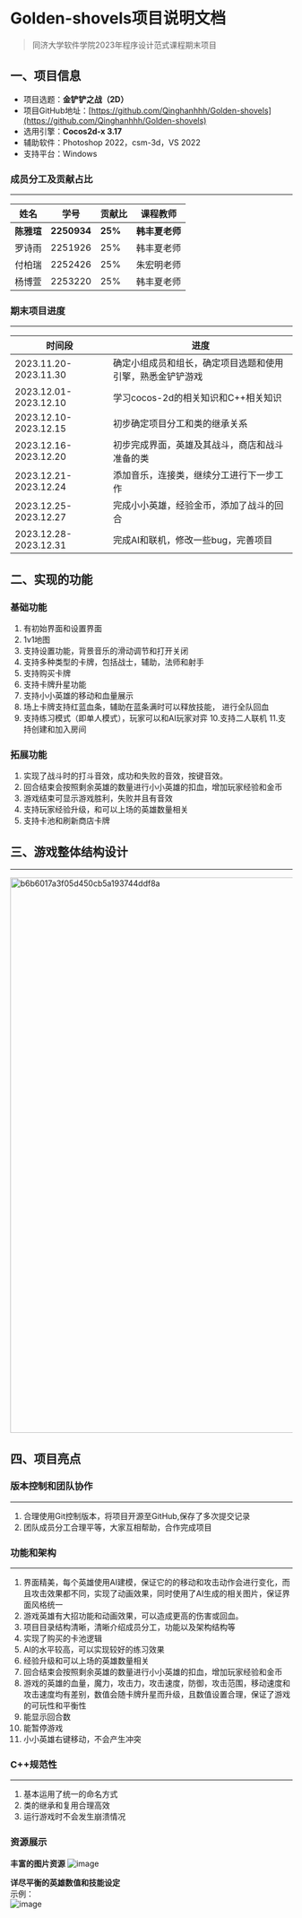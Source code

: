 # Golden-shovels项目说明文档

> 同济大学软件学院2023年程序设计范式课程期末项目

## 一、项目信息

- 项目选题：**金铲铲之战（2D）**
- 项目GitHub地址：[https://github.com/Qinghanhhh/Golden-shovels](https://github.com/Qinghanhhh/Golden-shovels)
- 选用引擎：**Cocos2d-x 3.17**
- 辅助软件：Photoshop 2022，csm-3d，VS 2022
- 支持平台：Windows

### 成员分工及贡献占比
---

| 姓名     | 学号    |  贡献比  | 课程教师   |
| ------   | ------  |  ------- | ------     |
| **陈雅瑄** | **2250934** | **25%**      | **韩丰夏老师** |
| 罗诗雨   | 2251926 | 25%      | 韩丰夏老师 |
| 付柏瑞   | 2252426 | 25%      | 朱宏明老师 |
| 杨博萱   | 2253220 | 25%      | 韩丰夏老师 |

### 期末项目进度

---

| 时间段                | 进度                                                      |
| --------------------- | -------------------------------------------------------   |
| 2023.11.20-2023.11.30 | 确定小组成员和组长，确定项目选题和使用引擎，熟悉金铲铲游戏   |
| 2023.12.01-2023.12.10 | 学习cocos-2d的相关知识和C++相关知识   |
| 2023.12.10-2023.12.15 | 初步确定项目分工和类的继承关系   |
| 2023.12.16-2023.12.20 | 初步完成界面，英雄及其战斗，商店和战斗准备的类   |
| 2023.12.21-2023.12.24 | 添加音乐，连接类，继续分工进行下一步工作   |
| 2023.12.25-2023.12.27 | 完成小小英雄，经验金币，添加了战斗的回合   |
| 2023.12.28-2023.12.31 | 完成AI和联机，修改一些bug，完善项目   |

## 二、实现的功能

### 基础功能
 1. 有初始界面和设置界面
2. 1v1地图
 3. 支持设置功能，背景音乐的滑动调节和打开关闭
4. 支持多种类型的卡牌，包括战士，辅助，法师和射手
 5. 支持购买卡牌
 6. 支持卡牌升星功能
 7. 支持小小英雄的移动和血量展示
  8. 场上卡牌支持红蓝血条，辅助在蓝条满时可以释放技能，   进行全队回血
  9. 支持练习模式（即单人模式），玩家可以和AI玩家对弈
  10.支持二人联机
  11.支持创建和加入房间

### 拓展功能
1. 实现了战斗时的打斗音效，成功和失败的音效，按键音效。
2. 回合结束会按照剩余英雄的数量进行小小英雄的扣血，增加玩家经验和金币
3. 游戏结束可显示游戏胜利，失败并且有音效
4. 支持玩家经验升级，和可以上场的英雄数量相关
5. 支持卡池和刷新商店卡牌

  ## 三、游戏整体结构设计
  --- 
<img width="991" alt="b6b6017a3f05d450cb5a193744ddf8a" src="https://github.com/Qinghanhhh/Golden-shovels/assets/140044244/5f197418-e868-44e6-8d89-e3080e55350e">

  ## 四、项目亮点

  ### 版本控制和团队协作
  ---
  1. 合理使用Git控制版本，将项目开源至GitHub,保存了多次提交记录
  2. 团队成员分工合理平等，大家互相帮助，合作完成项目
 
  ### 功能和架构
  ---
  1. 界面精美，每个英雄使用AI建模，保证它的的移动和攻击动作会进行变化，而且攻击效果都不同，实现了动画效果，同时使用了AI生成的相关图片，保证界面风格统一
 2. 游戏英雄有大招功能和动画效果，可以造成更高的伤害或回血。
 3. 项目目录结构清晰，清晰介绍成员分工，功能以及架构结构等
 4. 实现了购买的卡池逻辑
 5. AI的水平较高，可以实现较好的练习效果
 6.  经验升级和可以上场的英雄数量相关
 7. 回合结束会按照剩余英雄的数量进行小小英雄的扣血，增加玩家经验和金币
 8. 游戏的英雄的血量，魔力，攻击力，攻击速度，防御，攻击范围，移动速度和攻击速度均有差别，数值会随卡牌升星而升级，且数值设置合理，保证了游戏的可玩性和平衡性
 9. 能显示回合数
 10. 能暂停游戏
 11. 小小英雄右键移动，不会产生冲突


  ### C++规范性
  ---
  1. 基本运用了统一的命名方式
  2. 类的继承和复用合理高效
  3. 运行游戏时不会发生崩溃情况

 ### 资源展示

 **丰富的图片资源**
 ![image](https://github.com/Qinghanhhh/Golden-shovels/assets/140044244/53f79703-a723-414c-8786-864b3ed16eb0)

 **详尽平衡的英雄数值和技能设定**  
示例：   
![image](https://github.com/Qinghanhhh/Golden-shovels/assets/140044244/229a6639-2673-468a-8f56-c6aab8371834)


  

  
  

  
